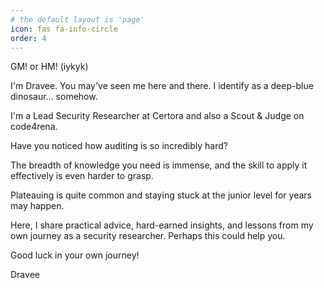 ```yaml
---
# the default layout is 'page'
icon: fas fa-info-circle
order: 4
---
```


GM! or HM! (iykyk)

I'm Dravee. You may've seen me here and there. I identify as a deep-blue dinosaur... somehow.

I'm a Lead Security Researcher at Certora and also a Scout & Judge on code4rena.

Have you noticed how auditing is so incredibly hard?  

The breadth of knowledge you need is immense, and the skill to apply it effectively is even harder to grasp. 

Plateauing is quite common and staying stuck at the junior level for years may happen.

Here, I share practical advice, hard-earned insights, and lessons from my own journey as a security researcher. Perhaps this could help you.

Good luck in your own journey!

Dravee
